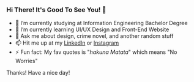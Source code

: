 ### Hi There! It's Good To See You! 👋

- 🔭 I’m currently studying at Information Engineering Bachelor Degree
- 🌱 I’m currently learning UI/UX Design and Front-End Website
- 💬 Ask me about design, crime novel, and another random stuff
- 📫 Hit me up at my [LinkedIn](https://www.linkedin.com/in/pramudya-kusuma-hardika-284b481b7/) or [Instagram](http://instagram.com/xydik_)
- ⚡ Fun fact: My fav quotes is "_hakuna Matata_" which means "No Worries"

Thanks!
Have a nice day!
